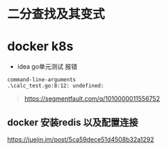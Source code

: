 # 二分查找及其变式 

# docker k8s


* idea go单元测试 报错

```
command-line-arguments
.\calc_test.go:8:12: undefined:
```
> https://segmentfault.com/q/1010000011556752


## docker 安装redis 以及配置连接
https://juejin.im/post/5ca59dece51d4508b32a1292
